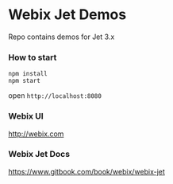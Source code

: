 Webix Jet Demos
================

Repo contains demos for Jet 3.x

### How to start

```
npm install
npm start
```

open ```http://localhost:8080```


### Webix UI
http://webix.com


### Webix Jet Docs
https://www.gitbook.com/book/webix/webix-jet
